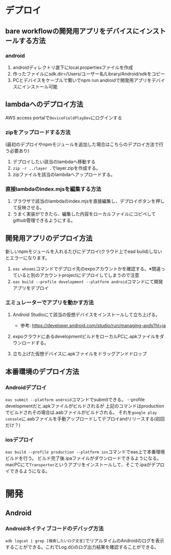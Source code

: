# デプロイ

## bare workflowの開発用アプリをデバイスにインストールする方法

### android

1. androidディレクトリ直下にlocal.propertiesファイルを作成
2. 作ったファイルにsdk.dir=/Users/ユーザー名/Library/Android/sdkをコピー
3. PCとデバイスをケーブルで繋いでnpm run androidで開発用アプリをデバイスにインストール可能

## lambdaへのデプロイ方法

<!-- TODO: 将来的にはCloudFormationで行う -->

AWS access portalで`DeviceFieldPlayDev`にログインする

### zipをアップロードする方法

(最初のデプロイやnpmモジュールを追加した場合はこちらのデプロイ方法で行う必要あり)

1. デプロイしたい該当のlambdaへ移動する
2. `zip -r ../layer .`でlayer.zipを作成する。
3. zipファイルを該当のlambdaへアップロードする。

### 直接lambdaのindex.mjsを編集する方法

1. ブラウザで該当のlambdaのindex.mjsを直接編集し、デプロイボタンを押して反映させる。
2. うまく実装ができたら、編集した内容をローカルファイルにコピペしてgithub管理できるようにする。

## 開発用アプリのデプロイ方法

新しいnpmモジュールを入れるたびにデプロイ(クラウド上でead build)しないとエラーになります。

1. `eas whoami`コマンドでデプロイ先のexpoアカウントかを確認する。※間違っていると別のアカウントprojectにデプロイしてしまうので注意
2. `eas build --profile development --platform android`コマンドにて開発アプリをデプロイ

### エミュレーターでアプリを動かす方法

1. Android Studioにて該当の仮想デバイスをインストールして立ち上げる。

   - 参考: https://developer.android.com/studio/run/managing-avds?hl=ja

2. expoクラウドにあるdevelopmentビルドをローカルPCに.apkファイルをダウンロードする。

3. 立ち上げた仮想デバイスに.apkファイルをドラッグアンドドロップ

## 本番環境のデプロイ方法

### Androidデプロイ

`eas submit --platform android`コマンドでsubmitできる。
--profile developmentだと.apkファイルがビルドされるが
上記のコマンドはproductionでビルドされその場合は.aabファイルがビルドされる。
それを`google play console`に.aabファイルを手動アップロードしてデプロイandリリースする(初回だけ？)

### iosデプロイ

`eas build --profile production --platform ios`コマンドでeas上で本番環境ビルドを行う。
ビルド完了後.ipaファイルがダウンロードできるようになる。
macPCにて`Transporter`というアプリをインストールして、そこで.ipaがデプロイできるようになる。

# 開発

## Android

### Androidネイティブコードのデバッグ方法

`adb logcat | grep [検索したいログ文言]`でリアルタイムのAndroidのログを表示することができる。これでLog.d()のログ出力結果を確認することができる。
